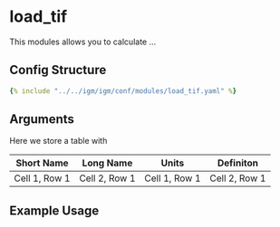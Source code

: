 # load_tif
This modules allows you to calculate ...

## Config Structure  
~~~yaml
{% include "../../igm/igm/conf/modules/load_tif.yaml" %}
~~~

## Arguments
Here we store a table with

| Short Name   | Long Name      | Units   | Definiton      |
| ------------- | ------------- | ------------- | ------------- |
| Cell 1, Row 1 | Cell 2, Row 1 | Cell 1, Row 1 | Cell 2, Row 1 |

## Example Usage